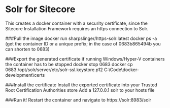 # Solr for Sitecore
This creates a docker container with a security certificate, since the Sitecore Installation Framework requires an https connection to Solr.

###Pull the image
docker run sharpslinger/https-solr:latest
docker ps -a (get the container ID or a unique prefix; in the case of 0683b865494b you can shorten to 0683)

###Export the generated certificate
if running Windows/Hyper-V containers the container has to be stopped
docker stop 0683
docker cp 0683:/opt/solr/server/etc/solr-ssl.keystore.p12 C:\Code\docker-development\certs

###Install the certificate
Install the exported certificate into your Trusted Root Certification Authorities store
Add a 127.0.0.1 solr to your hosts file

###Run it!
Restart the container and navigate to https://solr:8983/solr